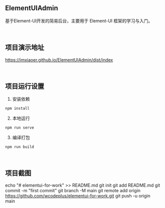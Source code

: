 ## ElementUIAdmin

基于Element-UI开发的简易后台，主要用于 Element-UI 框架的学习与入门。

<br/>

## 项目演示地址
<a href="https://imxiaoer.github.io/ElementUIAdmin/dist/index" target="_blank">https://imxiaoer.github.io/ElementUIAdmin/dist/index</a>

<br/>

## 项目运行设置

1. 安装依赖
```
npm install
```

2. 本地运行
```
npm run serve
```

3. 编译打包
```
npm run build
```

<br/>

## 项目截图

echo "# elementui-for-work" >> README.md
git init
git add README.md
git commit -m "first commit"
git branch -M main
git remote add origin https://github.com/wcodeplus/elementui-for-work.git
git push -u origin main